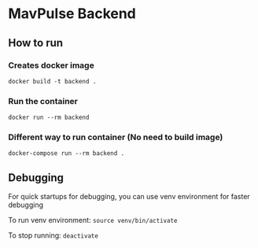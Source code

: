 # MavPulse Backend

## How to run 

### Creates docker image
`docker build -t backend .`

### Run the container
`docker run --rm backend`

### Different way to run container (No need to build image)
`docker-compose run --rm backend .`

## Debugging
For quick startups for debugging, you can use venv environment for faster debugging

To run venv environment: `source venv/bin/activate`

To stop running: `deactivate`

